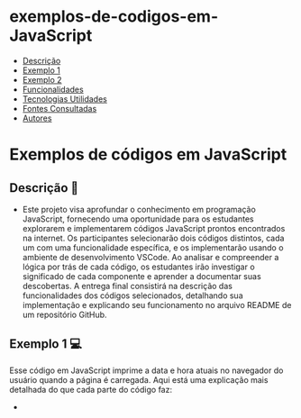# exemplos-de-codigos-em-JavaScript

* [Descrição](#descrição)
* [Exemplo 1](#exemplo-1-💻)
* [Exemplo 2](#exemplo-2-💻)
* [Funcionalidades](#funcionalidades)
* [Tecnologias Utilidades](#tecnologias-utilizadas)
* [Fontes Consultadas](#fontes-consultadas)
* [Autores](#autores)
 
# Exemplos de códigos em JavaScript
 
## Descrição 📖
- Este projeto visa aprofundar o conhecimento em programação JavaScript, fornecendo uma oportunidade para os estudantes explorarem e implementarem códigos JavaScript prontos encontrados na internet. Os participantes selecionarão dois códigos distintos, cada um com uma funcionalidade específica, e os implementarão usando o ambiente de desenvolvimento VSCode. Ao analisar e compreender a lógica por trás de cada código, os estudantes irão investigar o significado de cada componente e aprender a documentar suas descobertas. A entrega final consistirá na descrição das funcionalidades dos códigos selecionados, detalhando sua implementação e explicando seu funcionamento no arquivo README de um repositório GitHub.

## Exemplo 1 💻

Esse código em JavaScript imprime a data e hora atuais no navegador do usuário quando a página é carregada. Aqui está uma explicação mais detalhada do que cada parte do código faz:

- <script type="text/javascript">: Esta linha define um bloco de script em JavaScript e especifica o tipo de script como JavaScript. Isso indica ao navegador que ele deve interpretar o conteúdo dentro das tags <script> como código JavaScript.

- document.write(Date());: Dentro do bloco de script, document.write() é uma função JavaScript que escreve o conteúdo fornecido no documento HTML. Date() é uma função JavaScript que retorna a data e hora atuais. Portanto, document.write(Date()) escreve a data e hora atuais no documento HTML onde o script está localizado.

Esse código é útil para mostrar a data e hora atuais em uma página da web, por exemplo, em um site de notícias ou em um blog onde a data e hora de publicação são importantes.

## Exemplo 2 💻

Esse código em JavaScript exibe uma mensagem após um atraso de 3 segundos quando o link é clicado. Aqui está uma explicação detalhada:

- <script type="text/javascript">: Mais uma vez, esta linha define um bloco de script em JavaScript.

- function timeMsg() { ... }: Esta função timeMsg é definida para ser chamada quando o link é clicado. Dentro dessa função, setTimeout() é usado para atrasar a execução da função alertMsg() por 3000 milissegundos, ou seja, 3 segundos.

- function alertMsg() { ... }: Esta função alertMsg é chamada após o atraso de 3 segundos. Dentro dela, document.write() é usado para escrever "Terminal Root" no documento HTML.

- <a href="#" onClick="timeMsg()">Clique aqui a mensagem só aparecerá depois de 3 segundos</a>: Este é um link HTML que chama a função timeMsg() quando clicado. Quando o link é clicado, a função timeMsg() é executada, o que leva a um atraso de 3 segundos antes que a mensagem "Terminal Root" seja escrita na página.

Esse código é útil para situações em que você deseja exibir uma mensagem de aviso ou notificação após um certo período de tempo, como em formulários de envio ou em mensagens de confirmação.
 
 
## Funcionalidades 🧠
- Este projeto tem como objetivo explorar e implementar dois códigos JavaScript pré-existentes encontrados na internet. Os códigos selecionados apresentam funcionalidades distintas, como exibir a data e hora atuais e mostrar uma mensagem após um atraso específico. A finalidade deste projeto é permitir que os estudantes compreendam a lógica por trás de códigos prontos, investiguem e identifiquem o significado de cada componente nos códigos escolhidos, e, por fim, descrevam suas funcionalidades no arquivo README do repositório do GitHub. Além disso, os estudantes terão a oportunidade de praticar habilidades de implementação de código em JavaScript usando o VSCode, bem como aprender a documentar e explicar o funcionamento de projetos de software.
 
## Tecnologias Utilizadas🖥️  
- Visual Studio Code;
- Github;
- Git;
- HTML5;
- JavaScript.

## Fontes Consultadas 🔗
- [Terminal Root](https://terminalroot.com.br/)
 
## Autores 👥
- [Murilo Tonassi](https://github.com/murilo-tonassi)
- [Pamela Souza](https://github.com/PamelaSouzaSilva)

